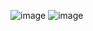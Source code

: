![image](https://user-images.githubusercontent.com/84061081/120924765-348d1f00-c710-11eb-8c28-9eac8b0b3c70.png)
![image](https://user-images.githubusercontent.com/84061081/120924786-52f31a80-c710-11eb-9ac6-e35d69ad1286.png)
